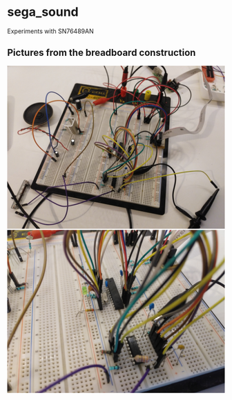 # sega_sound
Experiments with SN76489AN

## Pictures from the breadboard construction
![Screenshot](doc/pictures/breadboard_01.jpg)
![Screenshot](doc/pictures/breadboard_02.jpg)
